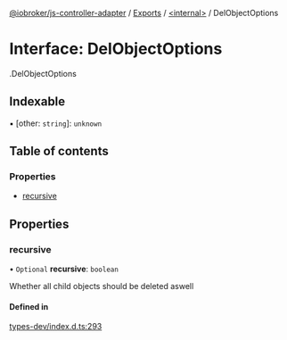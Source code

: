 [@iobroker/js-controller-adapter](../README.md) / [Exports](../modules.md) / [<internal\>](../modules/internal_.md) / DelObjectOptions

# Interface: DelObjectOptions

[<internal>](../modules/internal_.md).DelObjectOptions

## Indexable

▪ [other: `string`]: `unknown`

## Table of contents

### Properties

- [recursive](internal_.DelObjectOptions.md#recursive)

## Properties

### recursive

• `Optional` **recursive**: `boolean`

Whether all child objects should be deleted aswell

#### Defined in

[types-dev/index.d.ts:293](https://github.com/ioBroker/ioBroker.js-controller/blob/0b3c6e0e/packages/types-dev/index.d.ts#L293)
